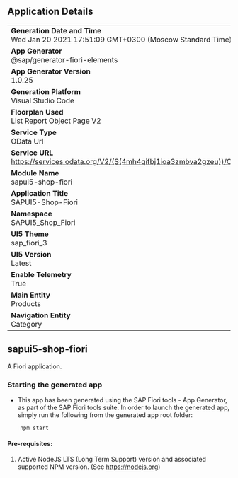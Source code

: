 ## Application Details
|               |
| ------------- |
|**Generation Date and Time**<br>Wed Jan 20 2021 17:51:09 GMT+0300 (Moscow Standard Time)|
|**App Generator**<br>@sap/generator-fiori-elements|
|**App Generator Version**<br>1.0.25|
|**Generation Platform**<br>Visual Studio Code|
|**Floorplan Used**<br>List Report Object Page V2|
|**Service Type**<br>OData Url|
|**Service URL**<br>https://services.odata.org/V2/(S(4mh4qifbj1ioa3zmbva2gzeu))/OData/OData.svc/
|**Module Name**<br>sapui5-shop-fiori|
|**Application Title**<br>SAPUI5-Shop-Fiori|
|**Namespace**<br>SAPUI5_Shop_Fiori|
|**UI5 Theme**<br>sap_fiori_3|
|**UI5 Version**<br>Latest|
|**Enable Telemetry**<br>True|
|**Main Entity**<br>Products|
|**Navigation Entity**<br>Category|

## sapui5-shop-fiori

A Fiori application.

### Starting the generated app

-   This app has been generated using the SAP Fiori tools - App Generator, as part of the SAP Fiori tools suite.  In order to launch the generated app, simply run the following from the generated app root folder:

```
    npm start
```


#### Pre-requisites:

1. Active NodeJS LTS (Long Term Support) version and associated supported NPM version.  (See https://nodejs.org)


